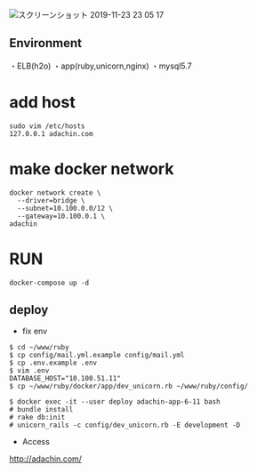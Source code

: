 ![スクリーンショット 2019-11-23 23 05 17](https://user-images.githubusercontent.com/5633085/69479890-bf1b6f80-0e45-11ea-856a-6290a5c8430b.jpg)

## Environment

・ELB(h2o)
・app(ruby,unicorn,nginx)
・mysql5.7


# add host

```
sudo vim /etc/hosts
127.0.0.1 adachin.com
```

# make docker network

```
docker network create \
  --driver=bridge \
  --subnet=10.100.0.0/12 \
  --gateway=10.100.0.1 \
adachin
```

# RUN

```
docker-compose up -d
```

## deploy

- fix env
```
$ cd ~/www/ruby
$ cp config/mail.yml.example config/mail.yml
$ cp .env.example .env
$ vim .env
DATABASE_HOST="10.100.51.11"
$ cp ~/www/ruby/docker/app/dev_unicorn.rb ~/www/ruby/config/
```

```
$ docker exec -it --user deploy adachin-app-6-11 bash
# bundle install
# rake db:init
# unicorn_rails -c config/dev_unicorn.rb -E development -D
```

- Access

http://adachin.com/


